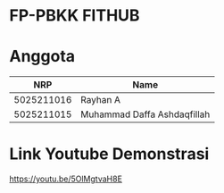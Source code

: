 # FP-PBKK FITHUB

# Anggota

| NRP | Name |
| --- | --- |
| 5025211016 | Rayhan A |
| 5025211015 | Muhammad Daffa Ashdaqfillah |

# Link Youtube Demonstrasi
https://youtu.be/5OlMgtvaH8E